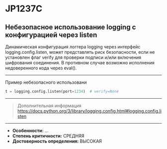 # JP1237C
## Небезопасное использование logging с конфигурацией через listen
Динамическая конфигурация логгера logging через интерфейс logging.config.listen, может
представлять риск безопасности, если не установлен флаг verify для проверки подписи и/или
включения шифрования соединения.
В противном случае возможно исполнения недоверенного кода через eval().


---
Пример небезопасного использовани
```python linenums="1"
t = logging.config.listen(port=1234)  # verify=None
```
---
> Дополнительная информация
> <https://docs.python.org/3/library/logging.config.html#logging.config.listen>
---
* __Особенности:__ ...
* __Степень критичности:__ СРЕДНЯЯ
* __Достоверность определения:__ ВЫСОКАЯ
